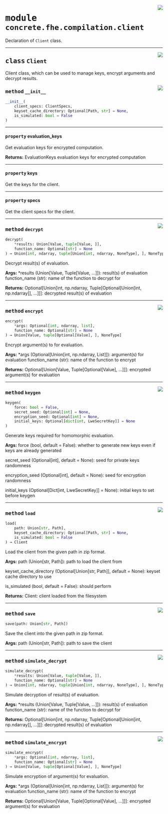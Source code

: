 <!-- markdownlint-disable -->

<a href="../../frontends/concrete-python/concrete/fhe/compilation/client.py#L0"><img align="right" style="float:right;" src="https://img.shields.io/badge/-source-cccccc?style=flat-square"></a>

# <kbd>module</kbd> `concrete.fhe.compilation.client`
Declaration of `Client` class. 



---

<a href="../../frontends/concrete-python/concrete/fhe/compilation/client.py#L25"><img align="right" style="float:right;" src="https://img.shields.io/badge/-source-cccccc?style=flat-square"></a>

## <kbd>class</kbd> `Client`
Client class, which can be used to manage keys, encrypt arguments and decrypt results. 

<a href="../../frontends/concrete-python/concrete/fhe/compilation/client.py#L33"><img align="right" style="float:right;" src="https://img.shields.io/badge/-source-cccccc?style=flat-square"></a>

### <kbd>method</kbd> `__init__`

```python
__init__(
    client_specs: ClientSpecs,
    keyset_cache_directory: Optional[Path, str] = None,
    is_simulated: bool = False
)
```






---

#### <kbd>property</kbd> evaluation_keys

Get evaluation keys for encrypted computation. 



**Returns:**
  EvaluationKeys  evaluation keys for encrypted computation 

---

#### <kbd>property</kbd> keys

Get the keys for the client. 

---

#### <kbd>property</kbd> specs

Get the client specs for the client. 



---

<a href="../../frontends/concrete-python/concrete/fhe/compilation/client.py#L264"><img align="right" style="float:right;" src="https://img.shields.io/badge/-source-cccccc?style=flat-square"></a>

### <kbd>method</kbd> `decrypt`

```python
decrypt(
    *results: Union[Value, tuple[Value, ]],
    function_name: Optional[str] = None
) → Union[int, ndarray, tuple[Union[int, ndarray, NoneType], ], NoneType]
```

Decrypt result(s) of evaluation. 



**Args:**
  *results (Union[Value, Tuple[Value, ...]]):  result(s) of evaluation  function_name (str):  name of the function to decrypt for 



**Returns:**
  Optional[Union[int, np.ndarray, Tuple[Optional[Union[int, np.ndarray]], ...]]]:  decrypted result(s) of evaluation 

---

<a href="../../frontends/concrete-python/concrete/fhe/compilation/client.py#L156"><img align="right" style="float:right;" src="https://img.shields.io/badge/-source-cccccc?style=flat-square"></a>

### <kbd>method</kbd> `encrypt`

```python
encrypt(
    *args: Optional[int, ndarray, list],
    function_name: Optional[str] = None
) → Union[Value, tuple[Optional[Value], ], NoneType]
```

Encrypt argument(s) to for evaluation. 



**Args:**
  *args (Optional[Union[int, np.ndarray, List]]):  argument(s) for evaluation  function_name (str):  name of the function to encrypt 



**Returns:**
  Optional[Union[Value, Tuple[Optional[Value], ...]]]:  encrypted argument(s) for evaluation 

---

<a href="../../frontends/concrete-python/concrete/fhe/compilation/client.py#L124"><img align="right" style="float:right;" src="https://img.shields.io/badge/-source-cccccc?style=flat-square"></a>

### <kbd>method</kbd> `keygen`

```python
keygen(
    force: bool = False,
    secret_seed: Optional[int] = None,
    encryption_seed: Optional[int] = None,
    initial_keys: Optional[dict[int, LweSecretKey]] = None
)
```

Generate keys required for homomorphic evaluation. 



**Args:**
  force (bool, default = False):  whether to generate new keys even if keys are already generated 

 secret_seed (Optional[int], default = None):  seed for private keys randomness 

 encryption_seed (Optional[int], default = None):  seed for encryption randomness 

 initial_keys (Optional[Dict[int, LweSecretKey]] = None):  initial keys to set before keygen 

---

<a href="../../frontends/concrete-python/concrete/fhe/compilation/client.py#L63"><img align="right" style="float:right;" src="https://img.shields.io/badge/-source-cccccc?style=flat-square"></a>

### <kbd>method</kbd> `load`

```python
load(
    path: Union[str, Path],
    keyset_cache_directory: Optional[Path, str] = None,
    is_simulated: bool = False
) → Client
```

Load the client from the given path in zip format. 



**Args:**
  path (Union[str, Path]):  path to load the client from 

 keyset_cache_directory (Optional[Union[str, Path]], default = None):  keyset cache directory to use 

 is_simulated (bool, default = False):  should perform 



**Returns:**
  Client:  client loaded from the filesystem 

---

<a href="../../frontends/concrete-python/concrete/fhe/compilation/client.py#L44"><img align="right" style="float:right;" src="https://img.shields.io/badge/-source-cccccc?style=flat-square"></a>

### <kbd>method</kbd> `save`

```python
save(path: Union[str, Path])
```

Save the client into the given path in zip format. 



**Args:**
  path (Union[str, Path]):  path to save the client 

---

<a href="../../frontends/concrete-python/concrete/fhe/compilation/client.py#L318"><img align="right" style="float:right;" src="https://img.shields.io/badge/-source-cccccc?style=flat-square"></a>

### <kbd>method</kbd> `simulate_decrypt`

```python
simulate_decrypt(
    *results: Union[Value, tuple[Value, ]],
    function_name: Optional[str] = None
) → Union[int, ndarray, tuple[Union[int, ndarray, NoneType], ], NoneType]
```

Simulate decryption of result(s) of evaluation. 



**Args:**
  *results (Union[Value, Tuple[Value, ...]]):  result(s) of evaluation  function_name (str):  name of the function to decrypt for 



**Returns:**
  Optional[Union[int, np.ndarray, Tuple[Optional[Union[int, np.ndarray]], ...]]]:  decrypted result(s) of evaluation 

---

<a href="../../frontends/concrete-python/concrete/fhe/compilation/client.py#L212"><img align="right" style="float:right;" src="https://img.shields.io/badge/-source-cccccc?style=flat-square"></a>

### <kbd>method</kbd> `simulate_encrypt`

```python
simulate_encrypt(
    *args: Optional[int, ndarray, list],
    function_name: Optional[str] = None
) → Union[Value, tuple[Optional[Value], ], NoneType]
```

Simulate encryption of argument(s) for evaluation. 



**Args:**
  *args (Optional[Union[int, np.ndarray, List]]):  argument(s) for evaluation  function_name (str):  name of the function to encrypt 



**Returns:**
  Optional[Union[Value, Tuple[Optional[Value], ...]]]:  encrypted argument(s) for evaluation 


